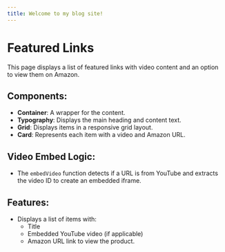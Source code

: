 ```yaml
---
title: Welcome to my blog site!
---
```


# Featured Links

This page displays a list of featured links with video content and an option to view them on Amazon.

## Components:

- **Container**: A wrapper for the content.
- **Typography**: Displays the main heading and content text.
- **Grid**: Displays items in a responsive grid layout.
- **Card**: Represents each item with a video and Amazon URL.

## Video Embed Logic:

- The `embedVideo` function detects if a URL is from YouTube and extracts the video ID to create an embedded iframe.

## Features:

- Displays a list of items with:
  - Title
  - Embedded YouTube video (if applicable)
  - Amazon URL link to view the product.
